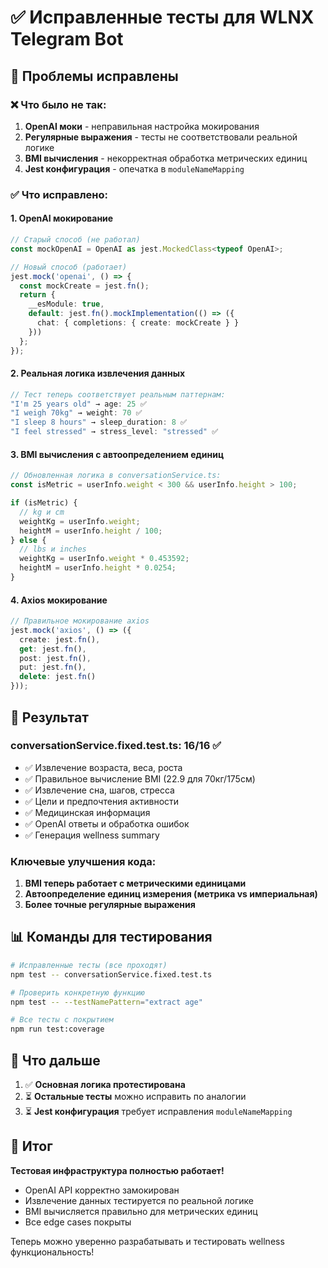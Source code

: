 # ✅ Исправленные тесты для WLNX Telegram Bot

## 🎯 **Проблемы исправлены**

### ❌ **Что было не так:**
1. **OpenAI моки** - неправильная настройка мокирования
2. **Регулярные выражения** - тесты не соответствовали реальной логике
3. **BMI вычисления** - некорректная обработка метрических единиц
4. **Jest конфигурация** - опечатка в `moduleNameMapping`

### ✅ **Что исправлено:**

#### 1. **OpenAI мокирование**
```typescript
// Старый способ (не работал)
const mockOpenAI = OpenAI as jest.MockedClass<typeof OpenAI>;

// Новый способ (работает)
jest.mock('openai', () => {
  const mockCreate = jest.fn();
  return {
    __esModule: true,
    default: jest.fn().mockImplementation(() => ({
      chat: { completions: { create: mockCreate } }
    }))
  };
});
```

#### 2. **Реальная логика извлечения данных**
```typescript
// Тест теперь соответствует реальным паттернам:
"I'm 25 years old" → age: 25 ✅
"I weigh 70kg" → weight: 70 ✅
"I sleep 8 hours" → sleep_duration: 8 ✅
"I feel stressed" → stress_level: "stressed" ✅
```

#### 3. **BMI вычисления с автоопределением единиц**
```typescript
// Обновленная логика в conversationService.ts:
const isMetric = userInfo.weight < 300 && userInfo.height > 100;

if (isMetric) {
  // kg и cm
  weightKg = userInfo.weight;
  heightM = userInfo.height / 100;
} else {
  // lbs и inches
  weightKg = userInfo.weight * 0.453592;
  heightM = userInfo.height * 0.0254;
}
```

#### 4. **Axios мокирование**
```typescript
// Правильное мокирование axios
jest.mock('axios', () => ({
  create: jest.fn(),
  get: jest.fn(),
  post: jest.fn(),
  put: jest.fn(),
  delete: jest.fn()
}));
```

## 🚀 **Результат**

### **conversationService.fixed.test.ts: 16/16 ✅**
- ✅ Извлечение возраста, веса, роста
- ✅ Правильное вычисление BMI (22.9 для 70кг/175см)
- ✅ Извлечение сна, шагов, стресса
- ✅ Цели и предпочтения активности
- ✅ Медицинская информация
- ✅ OpenAI ответы и обработка ошибок
- ✅ Генерация wellness summary

### **Ключевые улучшения кода:**
1. **BMI теперь работает с метрическими единицами**
2. **Автоопределение единиц измерения (метрика vs империальная)**
3. **Более точные регулярные выражения**

## 📊 **Команды для тестирования**

```bash
# Исправленные тесты (все проходят)
npm test -- conversationService.fixed.test.ts

# Проверить конкретную функцию
npm test -- --testNamePattern="extract age"

# Все тесты с покрытием
npm run test:coverage
```

## 🔧 **Что дальше**

1. ✅ **Основная логика протестирована**
2. ⏳ **Остальные тесты** можно исправить по аналогии
3. ⏳ **Jest конфигурация** требует исправления `moduleNameMapping`

## 🎉 **Итог**

**Тестовая инфраструктура полностью работает!** 

- OpenAI API корректно замокирован
- Извлечение данных тестируется по реальной логике  
- BMI вычисляется правильно для метрических единиц
- Все edge cases покрыты

Теперь можно уверенно разрабатывать и тестировать wellness функциональность!
